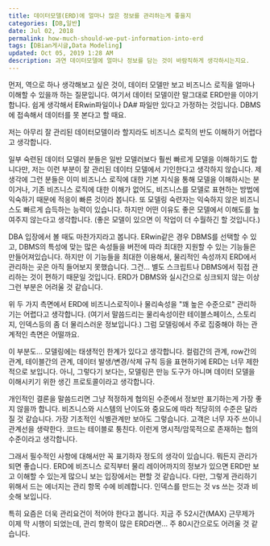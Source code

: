 ```yaml
---
title: 데이터모델(ERD)에 얼마나 많은 정보를 관리하는게 좋을지
categories: [DB,일반]
date: Jul 02, 2018
permalink: how-much-should-we-put-information-into-erd
tags: [DBian게시글,Data Modeling]
updated: Oct 05, 2019 1:28 AM
description: 과연 데이터모델에 얼마나 정보를 담는 것이 바람직하게 생각하시는지요.
---
```


먼저, 역으로 하나 생각해보고 싶은 것이, 데이터 모델만 보고 비즈니스 로직을 얼마나 이해할 수 있을까 하는 질문입니다. 여기서 데이터 모델이란 말그대로 ERD만을 이야기합니다. 쉽게 생각해서 ERwin파일이나 DA# 파일만 있다고 가정하는 것입니다. DBMS에 접속해서 데이터를 못 본다고 할 때요.

저는 아무리 잘 관리된 데이터모델이라 할지라도 비즈니스 로직의 반도 이해하기 어렵다고 생각합니다.

일부 숙련된 데이터 모델러 분들은 일반 모델러보다 훨씬 빠르게 모델을 이해하기도 합니다만, 저는 이런 부분이 잘 관리된 데이터 모델에서 기인한다고 생각하지 않습니다. 제 생각에 그런 분들은 이미 비즈니스 로직에 대한 기본 지식을 통해 모델을 이해하시는 분이거나, 기존 비즈니스 로직에 대한 이해가 없어도, 비즈니스를 모델로 표현하는 방법에 익숙하기 때문에 적응이 빠른 것이라 봅니다. 또 모델링 숙련자는 익숙하지 않은 비즈니스도 빠르게 습득하는 능력이 있습니다. 하지만 어떤 이유도 좋은 모델에서 이해도를 높여주지 않는다고 생각합니다. (좋은 모델이 있으면 이 작업이 더 수월하긴 할 것입니다.)

DBA 입장에서 볼 때도 마찬가지라고 봅니다. ERwin같은 경우 DBMS를 선택할 수 있고, DBMS의 특성에 맞는 많은 속성들을 버전에 따라 최대한 지원할 수 있는 기능들은 만들어져있습니다. 하지만 이 기능들을 최대한 이용해서, 물리적인 속성까지 ERD에서 관리하는 곳은 아직 들어보지 못했습니다. 그건... 별도 스크립트나 DBMS에서 짂접 관리하는 것이 편하기 때문일 것입니다. ERD가 DBMS와 실시간으로 싱크되지 않는 이상 그런 부분은 어려울 것 같습니다.

위 두 가지 측면에서 ERD에 비즈니스로직이나 물리속성을 "꽤 높은 수준으로" 관리하기는 어렵다고 생각합니다. (여기서 말씀드리는 물리속성이란 테이블스페이스, 스토리지, 인덱스등의 좀 더 물리스러운 정보입니다.) 그럼 모델링에서 주로 집중해야 하는 관계적인 측면은 어떨까요.

이 부분도... 모델링에는 태생적인 한계가 있다고 생각합니다. 컬럼간의 관계, row간의 관계, 테이블간의 관계, 데이터 발생/변경/삭제 규칙 등을 표현하기에 ERD는 너무 제한적으로 보입니다. 아니, 그렇다기 보다는, 모델링은 만능 도구가 아니며 데이터 모델을 이해시키기 위한 생긴 프로토콜이라고 생각합니다.

개인적인 결론을 말씀드리면 그냥 적정하게 협의된 수준에서 정보만 표기하는게 가장 좋지 않을까 합니다. 비즈니스와 시스템의 난이도와 중요도에 따라 적당히의 수준은 달라질 것 같습니다. 가장 기초적인 식별관계만 보아도 그렇습니다. 고객은 너무 자주 쓰이니 관계선을 생략한다. 코드는 테이블로 퉁친다. 이런게 명시적/암묵적으로 존재하는 협의 수준이라고 생각합니다.

그래서 필수적인 사항에 대해서만 꼭 표기하자 정도의 생각이 있습니다. 뭐든지 관리가 되면 좋습니다. ERD에 비즈니스 로직부터 물리 레이어까지의 정보가 있으면 ERD만 보고 이해할 수 있는게 많으니 보는 입장에서는 편할 것 같습니다. 다만, 그렇게 관리하기 위해서 드는 에너지는 관리 항목 수에 비례합니다. 인덱스를 만드는 것 vs 쓰는 것과 비슷해 보입니다.

특히 요즘은 더욱 관리요건이 적어야 한다고 봅니다. 지금 주 52시간(MAX) 근무제가 이제 막 시행이 되었는데, 관리 항목이 많은 ERD라면... 주 80시간으로도 어려울 것 같습니다.